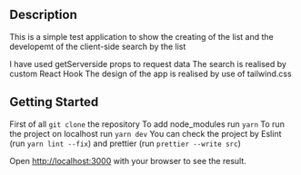 ## Description
This is a simple test application to show the creating of the list and the developemt of the client-side search by the list 

I have used getServerside props to request data 
The search is realised by custom React Hook 
The design of the app is realised by use of tailwind.css

## Getting Started

First of all ```git clone``` the repository
To add node_modules run ```yarn```
To run the project on localhost run ```yarn dev```
You can check the project by Eslint (run ```yarn lint --fix```) and prettier (run ```prettier --write src```)

Open [http://localhost:3000](http://localhost:3000) with your browser to see the result.

